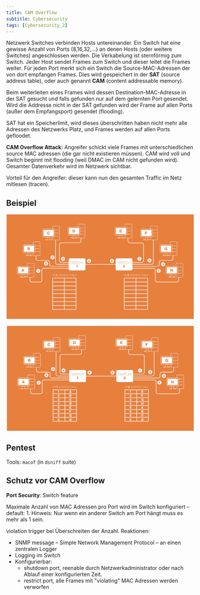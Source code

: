 ```yaml
---
title: CAM Overflow
subtitle: Cybersecurity
tags: [Cybersecurity_2]
---
```


Netzwerk Switches verbinden Hosts untereinander. Ein Switch hat eine gewisse Anzahl von Ports (8,16,32,...) an denen Hosts (oder weitere Switches) angeschlossen werden. Die Verkabelung ist sternförmig zum Switch. Jeder  Host sendet Frames zum Switch und dieser leitet die Frames weiter. Für jeden Port merkt sich ein Switch die Source-MAC-Adressen der von dort empfangen Frames. Dies wird gespeichert in der **SAT** (source address table), oder auch genannt **CAM** (content addressable memory).

Beim weiterleiten eines Frames wird dessen Destination-MAC-Adresse in der SAT gesucht und falls gefunden nur auf dem gelernten Port gesendet. Wird die Addresse nicht in der SAT gefunden wird  der Frame auf allen Ports (außer dem Empfangsport) gesendet (flooding).

SAT hat ein Speicherlimit, wird dieses überschritten haben nicht mehr alle Adressen des Netzwerks Platz, und Frames werden auf allen Ports gefloodet.

**CAM Overflow Attack:** Angreifer schickt viele Frames mit unterschiedlichen source MAC adressen (die gar nicht existieren müssen). CAM wird voll und Switch beginnt mit flooding (weil DMAC im CAM nicht gefunden wird). Gesamter Datenverkehr wird im Netzwerk sichtbar.

Vorteil für den Angreifer: dieser kann nun den gesamten Traffic im Netz mitlesen (tracen).

## Beispiel

![sat01](fig/sat01.png)

![sat02](fig/sat02.png)



## Pentest

Tools: `macof` (in `dsniff` suite)



## Schutz vor CAM Overflow

**Port Security**: Switch feature

Maximale Anzahl von MAC Adressen pro Port wird im Switch konfiguriert – default: 1. Hinweis: Nur wenn ein anderer Switch am Port hängt muss es mehr als 1 sein. 

violation trigger bei Überschreiten der Anzahl. Reaktionen:

- SNMP message – Simple Network Management Protocol – an einen zentralen Logger
- Logging im Switch
- Konfigurierbar:
  - shutdown port, reenable durch Netzwerkadministrator oder nach Ablauf einer konfigurierten Zeit.
  - restrict port, alle Frames mit "violating" MAC Adressen werden verworfen



